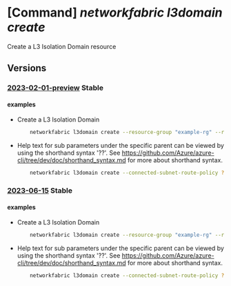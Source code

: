 # [Command] _networkfabric l3domain create_

Create a L3 Isolation Domain resource

## Versions

### [2023-02-01-preview](/Resources/mgmt-plane/L3N1YnNjcmlwdGlvbnMve30vcmVzb3VyY2Vncm91cHMve30vcHJvdmlkZXJzL21pY3Jvc29mdC5tYW5hZ2VkbmV0d29ya2ZhYnJpYy9sM2lzb2xhdGlvbmRvbWFpbnMve30=/2023-02-01-preview.xml) **Stable**

<!-- mgmt-plane /subscriptions/{}/resourcegroups/{}/providers/microsoft.managednetworkfabric/l3isolationdomains/{} 2023-02-01-preview -->

#### examples

- Create a L3 Isolation Domain
    ```bash
        networkfabric l3domain create --resource-group "example-rg" --resource-name "example-l3domain" --location "westus3" --nf-id "/subscriptions/xxxxx-xxxx-xxxx-xxxx-xxxxx/resourceGroups/example-rg/providers/Microsoft.ManagedNetworkFabric/networkFabrics/example-fabricName" --redistribute-connected-subnets "True" --redistribute-static-routes "True" --aggregate-route-configuration "{ipv4Routes:[{prefix:'10.0.0.1/28'},{prefix:'10.0.0.2/28'}],ipv6Routes:[{prefix:'2fff::/64'},{prefix:'2fff::/65'}]}" --connected-subnet-route-policy "{exportRoutePolicyId:'exportRoutePolicyId'}"
    ```

- Help text for sub parameters under the specific parent can be viewed by using the shorthand syntax '??'. See https://github.com/Azure/azure-cli/tree/dev/doc/shorthand_syntax.md for more about shorthand syntax.
    ```bash
        networkfabric l3domain create --connected-subnet-route-policy ??
    ```

### [2023-06-15](/Resources/mgmt-plane/L3N1YnNjcmlwdGlvbnMve30vcmVzb3VyY2Vncm91cHMve30vcHJvdmlkZXJzL21pY3Jvc29mdC5tYW5hZ2VkbmV0d29ya2ZhYnJpYy9sM2lzb2xhdGlvbmRvbWFpbnMve30=/2023-06-15.xml) **Stable**

<!-- mgmt-plane /subscriptions/{}/resourcegroups/{}/providers/microsoft.managednetworkfabric/l3isolationdomains/{} 2023-06-15 -->

#### examples

- Create a L3 Isolation Domain
    ```bash
        networkfabric l3domain create --resource-group "example-rg" --resource-name "example-l3domain" --location "westus3" --nf-id "/subscriptions/xxxxx-xxxx-xxxx-xxxx-xxxxx/resourceGroups/example-rg/providers/Microsoft.ManagedNetworkFabric/networkFabrics/example-fabricName" --redistribute-connected-subnets "True" --redistribute-static-routes "True" --aggregate-route-configuration "{ipv4Routes:[{prefix:'10.0.0.1/28'},{prefix:'10.0.0.2/28'}],ipv6Routes:[{prefix:'2fff::/64'},{prefix:'2fff::/65'}]}" --connected-subnet-route-policy "{exportRoutePolicy:{exportIpv4RoutePolicyId:'/subscriptions/xxxxx-xxxx-xxxx-xxxx-xxxxx/resourceGroups/example-rg/providers/microsoft.managednetworkfabric/routePolicies/example-routepolicy'}}"
    ```

- Help text for sub parameters under the specific parent can be viewed by using the shorthand syntax '??'. See https://github.com/Azure/azure-cli/tree/dev/doc/shorthand_syntax.md for more about shorthand syntax.
    ```bash
        networkfabric l3domain create --connected-subnet-route-policy ??
    ```
